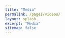 ```yaml
---
title: "Media"
permalink: /pages/videos/
layout: splash
excerpt: "Media"
sitemap: false
---
```

<!-- <style>
  body{
    margin: 0;
    padding: 0;
  }
  .wrapper{
    width: 100%;
    margin: 0 auto;
  }
  .header {
    height: 60px;
    background-color: white;
}
.contentwrap {
    background-color: white
}
.contentwrap:after {
    content: ".";
    display: block;
    clear: both;
    visibility: hidden;
    line-height: 0;
    height: 0;
}
.navArea {
    float: left;
    width: 25%;
    background-color: white;
    margin: 0 0 0 0;
    padding: 0;
}
.contentArea {
    float: right;
     width: 70%;
    background-color: white;
    margin: 0;
    padding: 0;
}
.footer {
    background-color: white;
    height: 20px;
    clear: both;
}
 .video-container {
  clear:left;
  position:relative;
	padding-bottom:56.25%;
	padding-top:1px;
	height:0;
  overflow:hidden;
  }
  .video-container iframe, div.video-container object, div.video-container embed {
	position:absolute;
  float:right;
  top:0;
	right:0;
	width:100%;
	height:100%;
} 
hr {
  background-color:#000000;
  color:#000000;
  border:#000000;
  height:1px;
}
</style>
<p align="center">Videos</p>
<p line-height="3em"> </p>
<div class="wrapper">
  <header class="header"><hr></header>
    <section class="contentwrap">
      <nav class="navArea">Underwater Hydrobatics with HippoCampus @ICRA2018</nav>
      <article class="contentArea">
      <div class="video-container">
      <iframe width="560" height="315" src="https://www.youtube.com/embed/BKLaj87kNZY" frameborder="0" allowfullscreen></iframe>
    </div>
      </article>
    </section>
</div>
<br>
<div class="wrapper">
  <header class="header"><hr><br></header>
    <section class="contentwrap">
    <nav class="navArea"><ul>Birth of HippoCampus</ul></nav>
      <article class="contentArea">
      <div class="video-container">
      <iframe width="560" height="315" src="https://www.youtube.com/embed/1y6KvrMqoo0" frameborder="0" allowfullscreen></iframe>
    </div>
      </article>
    </section>
</div>
<br>
<div class="wrapper">
  <header class="header"><hr></header>
    <section class="contentwrap">
      <nav class="navArea">Featured by IEEE Spectrum as one of the highlighted IROS15 videos</nav>
      <article class="contentArea">
      <div class="video-container">
      <iframe width="560" height="315" src="https://www.youtube.com/embed/9-VLE_Jn3u4" frameborder="0" allowfullscreen></iframe>
    </div>
      </article>
    </section>
</div>
<br>
<div class="wrapper">
  <header class="header"><hr></header>
    <section class="contentwrap">
      <nav class="navArea">Acoustic localization for µAUVs (ICRA16)</nav>
      <article class="contentArea">
      <div class="video-container">
      <iframe width="560" height="315" src="https://www.youtube.com/embed/5GqnwYsQp0M" frameborder="0" allowfullscreen></iframe>
    </div>
      </article>
    </section>
 </div>
<br>
<div class="wrapper">
 <header class="header"><hr></header> 
    <section class="contentwrap">
      <nav class="navArea">HippoCampus µAUV 2.0</nav>
      <article class="contentArea">
      <div class="video-container">
      <iframe width="560" height="315" src="https://www.youtube.com/embed/PrH_exw1WXw" frameborder="0" allowfullscreen></iframe>
    </div>
      </article>
    </section>
</div>
<br>
<div class="wrapper">
 <header class="header"><hr></header> 
</div>
-->
